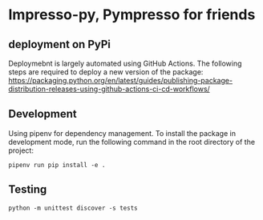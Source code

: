 # Impresso-py, Pympresso for friends

## deployment on PyPi

Deploymebnt is largely automated using GitHub Actions. The following steps are required to deploy a new version of the package:
https://packaging.python.org/en/latest/guides/publishing-package-distribution-releases-using-github-actions-ci-cd-workflows/

## Development

Using pipenv for dependency management. To install the package in development mode, run the following command in the root directory of the project:

```
pipenv run pip install -e .
```

## Testing

```
python -m unittest discover -s tests
```
